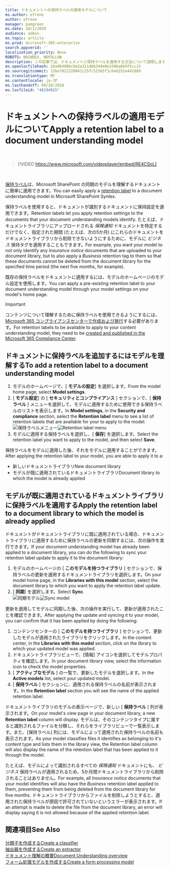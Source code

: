 ```yaml
---
title: ドキュメントへの保持ラベルの適用モデルについて
ms.author: efrene
author: efrene
manager: pamgreen
ms.date: 10/1/2020
audience: admin
ms.topic: article
ms.prod: microsoft-365-enterprise
search.appverid: ''
localization_priority: None
ROBOTS: NOINDEX, NOFOLLOW
description: この記事では、ドキュメントに保持ラベルを適用する方法について説明します。モデルを理解する
ms.openlocfilehash: 26ad64906c0e2a311d8b244e8e1596a8b975cc15
ms.sourcegitcommit: 15be7822220041c25fc52565f1c64d252e442d89
ms.translationtype: MT
ms.contentlocale: ja-JP
ms.lasthandoff: 09/28/2020
ms.locfileid: "48294925"
---
```

# <a name="apply-a-retention-label-to-a-document-understanding-model"></a><span data-ttu-id="8e2ac-103">ドキュメントへの保持ラベルの適用モデルについて</span><span class="sxs-lookup"><span data-stu-id="8e2ac-103">Apply a retention label to a document understanding model</span></span>

</br>

> [!VIDEO https://www.microsoft.com/videoplayer/embed/RE4CSoL]

</br>

<span data-ttu-id="8e2ac-104">[保持ラベル](https://docs.microsoft.com/microsoft-365/compliance/retention)は、Microsoft SharePoint の同期のモデルを理解するドキュメントに簡単に適用できます。</span><span class="sxs-lookup"><span data-stu-id="8e2ac-104">You can easily apply a [retention label](https://docs.microsoft.com/microsoft-365/compliance/retention) to a document understanding model in Microsoft SharePoint Syntex.</span></span>

<span data-ttu-id="8e2ac-105">保持ラベルを使用すると、ドキュメントが識別するドキュメントに保持設定を適用できます。</span><span class="sxs-lookup"><span data-stu-id="8e2ac-105">Retention labels let you apply retention settings to the documents that your document understanding models identify.</span></span>  <span data-ttu-id="8e2ac-106">たとえば、ドキュメントライブラリにアップロードされる *保険通知* ドキュメントを特定するだけでなく、指定された期間 (たとえば、次の5か月) にこれらのドキュメントをドキュメントライブラリから削除できないようにするために、モデルに *ビジネス* 保持タグを適用することもできます。</span><span class="sxs-lookup"><span data-stu-id="8e2ac-106">For example, you want your model to not only identify any *Insurance notice* documents that are uploaded to your document library, but to also apply a *Business* retention tag to them so that these documents cannot be deleted from the document library for the specified time period (the next five months, for example).</span></span>

<span data-ttu-id="8e2ac-107">既存の保持ラベルをドキュメントに適用するには、モデルのホームページのモデル設定を使用します。</span><span class="sxs-lookup"><span data-stu-id="8e2ac-107">You can apply a pre-existing retention label to your document understanding model through your model settings on your model's home page.</span></span> 

> [!Important]
> <span data-ttu-id="8e2ac-108">コンテンツについて理解するために保持ラベルを使用できるようにするには、 [Microsoft 365 コンプライアンスセンターで作成および発行](https://docs.microsoft.com/microsoft-365/compliance/create-apply-retention-labels#how-to-create-and-publish-retention-labels)する必要があります。</span><span class="sxs-lookup"><span data-stu-id="8e2ac-108">For retention labels to be available to apply to your content understanding model, they need to be [created and published in the Microsoft 365 Compliance Center](https://docs.microsoft.com/microsoft-365/compliance/create-apply-retention-labels#how-to-create-and-publish-retention-labels).</span></span>

## <a name="to-add-a-retention-label-to-a-document-understanding-model"></a><span data-ttu-id="8e2ac-109">ドキュメントに保持ラベルを追加するにはモデルを理解する</span><span class="sxs-lookup"><span data-stu-id="8e2ac-109">To add a retention label to a document understanding model</span></span>

1. <span data-ttu-id="8e2ac-110">モデルのホームページで、[ **モデルの設定**] を選択します。</span><span class="sxs-lookup"><span data-stu-id="8e2ac-110">From the model home page, select **Model settings**.</span></span></br>
2. <span data-ttu-id="8e2ac-111">[ **モデル設定**] の [ **セキュリティとコンプライアンス** ] セクションで、[ **保持ラベル** ] メニューを選択して、モデルに適用するために使用できる保持ラベルのリストを表示します。</span><span class="sxs-lookup"><span data-stu-id="8e2ac-111">In **Model settings**, in the **Security and compliance** section, select the **Retention label** menu to see a list of retention labels that are available for your to apply to the model.</span></span></br>
 <span data-ttu-id="8e2ac-112">![保持ラベルメニュー](../media/content-understanding/retention-labels-menu.png)</span><span class="sxs-lookup"><span data-stu-id="8e2ac-112">![Retention label menu](../media/content-understanding/retention-labels-menu.png)</span></span></br> 
3. <span data-ttu-id="8e2ac-113">モデルに適用する保持ラベルを選択し、[ **保存**] を選択します。</span><span class="sxs-lookup"><span data-stu-id="8e2ac-113">Select the retention label you want to apply to the model, and then select **Save**.</span></span></br>

<span data-ttu-id="8e2ac-114">保持ラベルをモデルに適用した後、それをモデルに適用することができます。</span><span class="sxs-lookup"><span data-stu-id="8e2ac-114">After applying the retention label to your model, you are able to apply it to a:</span></span>
- <span data-ttu-id="8e2ac-115">新しいドキュメントライブラリ</span><span class="sxs-lookup"><span data-stu-id="8e2ac-115">New document library</span></span>
- <span data-ttu-id="8e2ac-116">モデルが既に適用されているドキュメントライブラリ</span><span class="sxs-lookup"><span data-stu-id="8e2ac-116">Document library to which the model is already applied</span></span>
 
## <a name="apply-the-retention-label-to-a-document-library-to-which-the-model-is-already-applied"></a><span data-ttu-id="8e2ac-117">モデルが既に適用されているドキュメントライブラリに保持ラベルを適用する</span><span class="sxs-lookup"><span data-stu-id="8e2ac-117">Apply the retention label to a document library to which the model is already applied</span></span>

<span data-ttu-id="8e2ac-118">ドキュメントがドキュメントライブラリに既に適用されている場合、ドキュメントライブラリに適用するために保持ラベルの更新を同期するには、次の操作を実行できます。</span><span class="sxs-lookup"><span data-stu-id="8e2ac-118">If your document understanding model has already been applied to a document library, you can do the following to sync your retention label update to apply it to the document library:</span></span></br>

1. <span data-ttu-id="8e2ac-119">モデルのホームページの [ **このモデルを持つライブラリ** ] セクションで、保持ラベルの更新を適用するドキュメントライブラリを選択します。</span><span class="sxs-lookup"><span data-stu-id="8e2ac-119">On your model home page, in the **Libraries with this model** section, select the document library to which you want to apply the retention label update.</span></span> </br> 
2. <span data-ttu-id="8e2ac-120">[ **同期**] を選択します。</span><span class="sxs-lookup"><span data-stu-id="8e2ac-120">Select **Sync**.</span></span> </br>
 <span data-ttu-id="8e2ac-121">![同期モデル](../media/content-understanding/sync-model.png)</span><span class="sxs-lookup"><span data-stu-id="8e2ac-121">![Sync model](../media/content-understanding/sync-model.png)</span></span></br> 


<span data-ttu-id="8e2ac-122">更新を適用してモデルに同期した後、次の操作を実行して、更新が適用されたことを確認できます。</span><span class="sxs-lookup"><span data-stu-id="8e2ac-122">After applying the update and syncing it to your model, you can confirm that it has been applied by doing the following:</span></span>

1. <span data-ttu-id="8e2ac-123">コンテンツセンターの [ **このモデルを持つライブラリ** ] セクションで、更新したモデルが適用されたライブラリをクリックします。</span><span class="sxs-lookup"><span data-stu-id="8e2ac-123">In the content center, in the **Libraries with this model** section, click on the library to which your updated model was applied.</span></span> </br>
2. <span data-ttu-id="8e2ac-124">ドキュメントライブラリビューで、[情報] アイコンを選択してモデルプロパティを確認します。</span><span class="sxs-lookup"><span data-stu-id="8e2ac-124">In your document library view, select the information icon to check the model properties.</span></span></br>  
3. <span data-ttu-id="8e2ac-125">[ **アクティブなモデル** ] の一覧で、更新したモデルを選択します。</span><span class="sxs-lookup"><span data-stu-id="8e2ac-125">In the **Active models** list, select your updated model.</span></span></br>
4. <span data-ttu-id="8e2ac-126">[ **保持ラベル** ] セクションに、適用される保持ラベルの名前が表示されます。</span><span class="sxs-lookup"><span data-stu-id="8e2ac-126">In the **Retention label** section you will see the name of the applied retention label.</span></span></br>


<span data-ttu-id="8e2ac-127">ドキュメントライブラリのモデルの表示ページで、新しい [ **保持ラベル** ] 列が表示されます。</span><span class="sxs-lookup"><span data-stu-id="8e2ac-127">On your model's view page in your document library, a new **Retention label** column will display.</span></span>  <span data-ttu-id="8e2ac-128">モデルは、そのコンテンツタイプに属すると識別されるファイルを分類し、それらをライブラリビューで一覧表示します。また、[保持ラベル] 列には、モデルによって適用された保持ラベルの名前も表示されます。</span><span class="sxs-lookup"><span data-stu-id="8e2ac-128">As your model classifies files it identifies as belonging to it's content type and lists them in the library view, the Retention label column will also display the name of the retention label that has been applied to it through the model.</span></span>


<span data-ttu-id="8e2ac-129">たとえば、モデルによって識別されるすべての *保険通知* ドキュメントにも、 *ビジネス* 保持ラベルが適用されるため、5か月間ドキュメントライブラリから削除されることはありません。</span><span class="sxs-lookup"><span data-stu-id="8e2ac-129">For example, all *Insurance notice* documents that your model identifies will also have the *Business* retention label applied to them, preventing them from being deleted from the document library for five months.</span></span> <span data-ttu-id="8e2ac-130">ドキュメントライブラリからファイルを削除しようとすると、適用された保持ラベルが原因で許可されていないというエラーが表示されます。</span><span class="sxs-lookup"><span data-stu-id="8e2ac-130">If an attempt is made to delete the file from the document library, an error will display saying it is not allowed because of the applied retention label.</span></span>

## <a name="see-also"></a><span data-ttu-id="8e2ac-131">関連項目</span><span class="sxs-lookup"><span data-stu-id="8e2ac-131">See Also</span></span>
[<span data-ttu-id="8e2ac-132">分類子を作成する</span><span class="sxs-lookup"><span data-stu-id="8e2ac-132">Create a classifier</span></span>](create-a-classifier.md)</br>
[<span data-ttu-id="8e2ac-133">抽出器を作成する</span><span class="sxs-lookup"><span data-stu-id="8e2ac-133">Create an extractor</span></span>](create-an-extractor.md)</br>
[<span data-ttu-id="8e2ac-134">ドキュメント理解の概要</span><span class="sxs-lookup"><span data-stu-id="8e2ac-134">Document Understanding overview</span></span>](document-understanding-overview.md)</br>
[<span data-ttu-id="8e2ac-135">フォーム処理モデルを作成する</span><span class="sxs-lookup"><span data-stu-id="8e2ac-135">Create a form processing model</span></span>](create-a-form-processing-model.md)  
